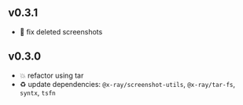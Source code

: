 ## v0.3.1

* 🐞 fix deleted screenshots

## v0.3.0

* 💥 refactor using tar
* ♻️ update dependencies: `@x-ray/screenshot-utils`, `@x-ray/tar-fs`, `syntx`, `tsfn`
